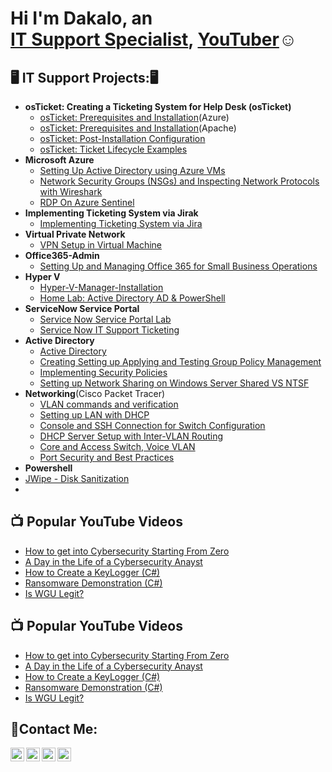 <h1>Hi I'm Dakalo, an <br/><a href="https://github.com/Dakalo-Ndonde15/">IT Support Specialist</a>,  <a href="https://www.youtube.com/@dakalondonde">YouTuber</a>☺</h1>

<h2>🖥️ IT Support Projects:🖥️</h2>

- <b>osTicket: Creating a Ticketing System for Help Desk (osTicket)</b>
  - [osTicket: Prerequisites and Installation](https://github.com/Dakalo-Ndonde15/osTicket-Prereqs)(Azure)
  -  [osTicket: Prerequisites and Installation](https://github.com/Dakalo-Ndonde15/osTicket-Prereqs/blob/osTicket/osTicket-Pereqs-V2.md)(Apache)
  - [osTicket: Post-Installation Configuration](https://github.com/Dakalo-Ndonde15/osTicket-Prereqs/blob/osTicket/Post-Install-Config.md)
  - [osTicket: Ticket Lifecycle Examples](https://github.com/Dakalo-Ndonde15/osTicket-Prereqs/blob/osTicket/Ticket-Lifecycle-Examples.md)
- <b>Microsoft Azure </b>
  - [Setting Up Active Directory using Azure VMs](https://github.com/Dakalo-Ndonde15/Configure-AD)
  - [Network Security Groups (NSGs) and Inspecting Network Protocols with Wireshark](https://github.com/Dakalo-Ndonde15/Azure-Network-Protocols)
  - [RDP On Azure Sentinel](https://github.com/Dakalo-Ndonde15/Configure-AD/blob/NSG/RDP-on-Azure-Sentinel.md)
- <b>Implementing Ticketing System via Jirak</b>
  - [Implementing Ticketing System via Jira](https://github.com/Dakalo-Ndonde15/Ticketing-System)
- <b>Virtual Private Network</b>
  - [VPN Setup in Virtual Machine](https://github.com/Dakalo-Ndonde15/Setting-Up-A-VPN)
- <b>Office365-Admin</b>
   - [Setting Up and Managing Office 365 for Small Business Operations](https://github.com/Dakalo-Ndonde15/Setting-Up-A-VPN/blob/365/O365-Admin.md)
- <b>Hyper V</b>
   - [Hyper-V-Manager-Installation](https://github.com/Dakalo-Ndonde15/Setting-Up-A-VPN/blob/365/Hyper-V-Manager-Installation.md)
   - [Home Lab: Active Directory AD & PowerShell](https://github.com/Dakalo-Ndonde15/HomeLab-AD-Powershell)
- <b>ServiceNow Service Portal</b>
   - [Service Now Service Portal Lab ](https://github.com/Dakalo-Ndonde15/Setting-Up-A-VPN/blob/365/ServiceNow-Service-Portal.md)
   - [Service Now IT Support Ticketing ](https://github.com/Dakalo-Ndonde15/Setting-Up-A-VPN/blob/365/ServiceNow-Ticketing.md)
- <b>Active Directory</b>
   - [Active Directory ](https://github.com/Dakalo-Ndonde15/Active-Directory)
   - [Creating Setting up Applying and Testing Group Policy Management](https://github.com/Dakalo-Ndonde15/Active-Directory/blob/Domain/Group-Policy-Management.md)
   - [Implementing Security Policies](https://github.com/Dakalo-Ndonde15/Active-Directory/blob/Domain/Security-Policies.md)
   - [Setting up Network Sharing on Windows Server Shared VS NTSF](https://github.com/Dakalo-Ndonde15/Active-Directory/blob/Domain/Network-Sharing.md)
-  <b>Networking</b>(Cisco Packet Tracer)
   - [VLAN commands and verification](https://github.com/Dakalo-Ndonde15/Switch-Configuration)
   - [Setting up LAN with DHCP](https://github.com/Dakalo-Ndonde15/Switch-Configuration/blob/Cisco-Packet-Tracer/LAN-Setup.md)
   - [Console and SSH Connection for Switch Configuration](https://github.com/Dakalo-Ndonde15/Switch-Configuration/blob/Cisco-Packet-Tracer/SSH-Switch-Config.md)
   - [DHCP Server Setup with Inter-VLAN Routing](https://github.com/Dakalo-Ndonde15/Switch-Configuration/blob/Cisco-Packet-Tracer/DHCP-Server-Setup.md)
   - [Core and Access Switch, Voice VLAN](https://github.com/Dakalo-Ndonde15/Switch-Configuration/blob/Cisco-Packet-Tracer/VLAN-Configuration.md)
   - [Port Security and Best Practices](https://github.com/Dakalo-Ndonde15/Switch-Configuration/blob/Cisco-Packet-Tracer/Port-Security.md)
  - <b>Powershell</b>
   - [JWipe - Disk Sanitization](https://github.com/Dakalo-Ndonde15/Jwipe.PowerShell)
   -       
<h2>📺 Popular YouTube Videos</h2>

- [How to get into Cybersecurity Starting From Zero](https://www.youtube.com/watch?v=a83ASGn_V_s)
- [A Day in the Life of a Cybersecurity Anayst](https://www.youtube.com/watch?v=uHy3oM7NnoU)
- [How to Create a KeyLogger (C#)](https://www.youtube.com/watch?v=N-L9hklSlNk)
- [Ransomware Demonstration (C#)](https://www.youtube.com/watch?v=OfvdQeh79s0)
- [Is WGU Legit?](https://www.youtube.com/watch?v=E2MwRWxDBkA)

  
<h2>📺 Popular YouTube Videos</h2>

- [How to get into Cybersecurity Starting From Zero](https://www.youtube.com/watch?v=a83ASGn_V_s)
- [A Day in the Life of a Cybersecurity Anayst](https://www.youtube.com/watch?v=uHy3oM7NnoU)
- [How to Create a KeyLogger (C#)](https://www.youtube.com/watch?v=N-L9hklSlNk)
- [Ransomware Demonstration (C#)](https://www.youtube.com/watch?v=OfvdQeh79s0)
- [Is WGU Legit?](https://www.youtube.com/watch?v=E2MwRWxDBkA)

<h2> 🤳Contact Me:</h2>

[<img align="left" alt="DakaloNdonde | YouTube" width="22px" src="https://cdn.jsdelivr.net/npm/simple-icons@v3/icons/youtube.svg" />][youtube]
[<img align="left" alt="DakaloNdonde | Twitter" width="22px" src="https://cdn.jsdelivr.net/npm/simple-icons@v3/icons/twitter.svg" />][twitter]
[<img align="left" alt="Dakalondonde | LinkedIn" width="22px" src="https://cdn.jsdelivr.net/npm/simple-icons@v3/icons/linkedin.svg" />][linkedin]
[<img align="left" alt="Dakalondonde | Instagram" width="22px" src="https://cdn.jsdelivr.net/npm/simple-icons@v3/icons/instagram.svg" />][instagram]

[twitter]: https://twitter.com/joshmadakor
[youtube]: https://www.youtube.com/c/joshmadakor
[instagram]: https://www.instagram.com/its_phildas_universe/
[linkedin]: https://linkedin.com/in/joshmadakor

<!--
**Dakalo-Ndonde15/Dakalo-Ndonde15** is a ✨ _special_ ✨ repository because its `README.md` (this file) appears on your GitHub profile.

Here are some ideas to get you started:

- 🔭 I’m currently working on ...
- 🌱 I’m currently learning ...
- 👯 I’m looking to collaborate on ...
- 🤔 I’m looking for help with ...
- 💬 Ask me about ...
- 📫 How to reach me: ...
- 😄 Pronouns: ...
- ⚡ Fun fact: ...
-->
